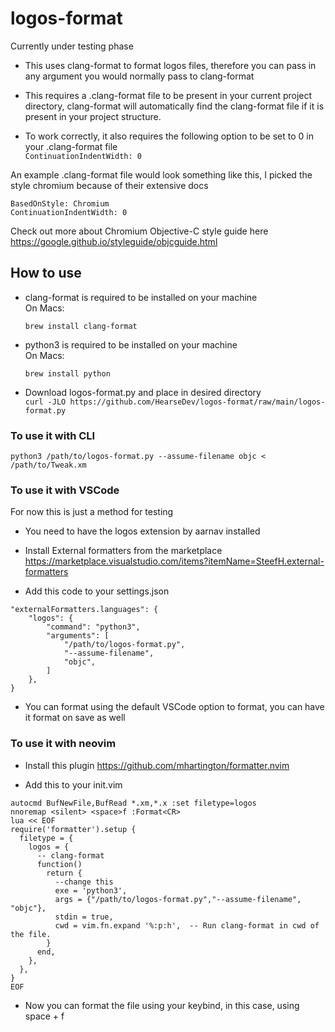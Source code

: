 # logos-format
Currently under testing phase

- This uses clang-format to format logos files, therefore you can pass in any argument you would normally pass to clang-format

- This requires a .clang-format file to be present in your current project directory, clang-format will automatically find the clang-format file if it is present in your project structure.

- To work correctly, it also requires the following option to be set to 0 in your .clang-format file <br>
      ```
      ContinuationIndentWidth: 0
      ```

An example .clang-format file would look something like this, I picked the style chromium because of their extensive docs


```
BasedOnStyle: Chromium
ContinuationIndentWidth: 0
```


Check out more about Chromium Objective-C style guide here https://google.github.io/styleguide/objcguide.html




<h2>How to use</h2>

- clang-format is required to be installed on your machine <br>
On Macs: 

    ```
    brew install clang-format
    ```
- python3 is required to be installed on your machine <br>
On Macs: 

    ```
    brew install python
    ```
 - Download logos-format.py and place in desired directory <br>
`curl -JLO https://github.com/HearseDev/logos-format/raw/main/logos-format.py` <br>


<h3>To use it with CLI</h3>

```
python3 /path/to/logos-format.py --assume-filename objc < /path/to/Tweak.xm
```

<h3>To use it with VSCode</h3>
For now this is just a method for testing <br>

- You need to have the logos extension by aarnav installed


- Install External formatters from the marketplace
https://marketplace.visualstudio.com/items?itemName=SteefH.external-formatters

- Add this code to your settings.json
```
"externalFormatters.languages": {
    "logos": {
        "command": "python3",
        "arguments": [
            "/path/to/logos-format.py",
            "--assume-filename",
            "objc",
        ]
    },
}
```
- You can format using the default VSCode option to format, you can have it format on save as well


<h3>To use it with neovim</h3>

- Install this plugin https://github.com/mhartington/formatter.nvim

- Add this to your init.vim
```
autocmd BufNewFile,BufRead *.xm,*.x :set filetype=logos
nnoremap <silent> <space>f :Format<CR>
lua << EOF
require('formatter').setup {
  filetype = {
    logos = {
      -- clang-format
      function()
        return {
          --change this
          exe = 'python3',
          args = {"/path/to/logos-format.py","--assume-filename", "objc"},
          stdin = true,
          cwd = vim.fn.expand '%:p:h',  -- Run clang-format in cwd of the file.
        }
      end,
    },
  },
}
EOF
```
- Now you can format the file using your keybind, in this case, using space + f
  


